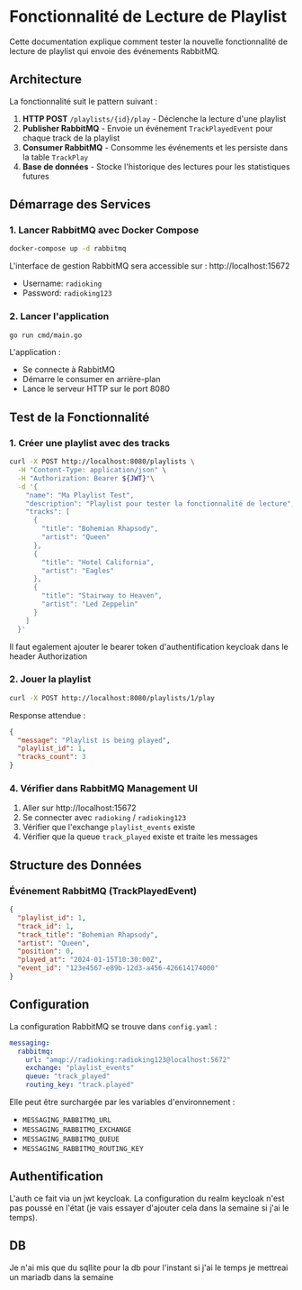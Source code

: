 # Fonctionnalité de Lecture de Playlist

Cette documentation explique comment tester la nouvelle fonctionnalité de lecture de playlist qui envoie des événements RabbitMQ.

## Architecture

La fonctionnalité suit le pattern suivant :
1. **HTTP POST** `/playlists/{id}/play` - Déclenche la lecture d'une playlist
2. **Publisher RabbitMQ** - Envoie un événement `TrackPlayedEvent` pour chaque track de la playlist
3. **Consumer RabbitMQ** - Consomme les événements et les persiste dans la table `TrackPlay`
4. **Base de données** - Stocke l'historique des lectures pour les statistiques futures

## Démarrage des Services

### 1. Lancer RabbitMQ avec Docker Compose

```bash
docker-compose up -d rabbitmq
```

L'interface de gestion RabbitMQ sera accessible sur : http://localhost:15672
- Username: `radioking`  
- Password: `radioking123`

### 2. Lancer l'application

```bash
go run cmd/main.go
```

L'application :
- Se connecte à RabbitMQ
- Démarre le consumer en arrière-plan
- Lance le serveur HTTP sur le port 8080

## Test de la Fonctionnalité

### 1. Créer une playlist avec des tracks

```bash
curl -X POST http://localhost:8080/playlists \
  -H "Content-Type: application/json" \
  -H "Authorization: Bearer ${JWT}"\
  -d '{
    "name": "Ma Playlist Test",
    "description": "Playlist pour tester la fonctionnalité de lecture",
    "tracks": [
      {
        "title": "Bohemian Rhapsody",
        "artist": "Queen"
      },
      {
        "title": "Hotel California", 
        "artist": "Eagles"
      },
      {
        "title": "Stairway to Heaven",
        "artist": "Led Zeppelin"
      }
    ]
  }'
```

Il faut egalement ajouter le bearer token d'authentification keycloak dans le header Authorization

### 2. Jouer la playlist

```bash
curl -X POST http://localhost:8080/playlists/1/play
```

Response attendue :
```json
{
  "message": "Playlist is being played",
  "playlist_id": 1,
  "tracks_count": 3
}
```


### 4. Vérifier dans RabbitMQ Management UI

1. Aller sur http://localhost:15672
2. Se connecter avec `radioking` / `radioking123`
3. Vérifier que l'exchange `playlist_events` existe
4. Vérifier que la queue `track_played` existe et traite les messages

## Structure des Données

### Événement RabbitMQ (TrackPlayedEvent)
```json
{
  "playlist_id": 1,
  "track_id": 1,
  "track_title": "Bohemian Rhapsody",
  "artist": "Queen", 
  "position": 0,
  "played_at": "2024-01-15T10:30:00Z",
  "event_id": "123e4567-e89b-12d3-a456-426614174000"
}
```

## Configuration

La configuration RabbitMQ se trouve dans `config.yaml` :
```yaml
messaging:
  rabbitmq:
    url: "amqp://radioking:radioking123@localhost:5672"
    exchange: "playlist_events"
    queue: "track_played"
    routing_key: "track.played"
```

Elle peut être surchargée par les variables d'environnement :
- `MESSAGING_RABBITMQ_URL`
- `MESSAGING_RABBITMQ_EXCHANGE` 
- `MESSAGING_RABBITMQ_QUEUE`
- `MESSAGING_RABBITMQ_ROUTING_KEY`


## Authentification

L'auth ce fait via un jwt keycloak. La configuration du realm keycloak n'est pas poussé en l'état (je vais essayer
d'ajouter cela dans la semaine si j'ai le temps).


## DB

Je n'ai mis que du sqllite pour la db pour l'instant si j'ai le temps je mettreai un mariadb dans la semaine